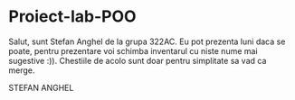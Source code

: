 # Proiect-lab-POO
Salut, sunt Stefan Anghel de la grupa 322AC. Eu pot prezenta luni daca se poate, pentru prezentare voi schimba inventarul cu niste nume mai sugestive :)). Chestiile de acolo sunt doar pentru simplitate sa vad ca merge.


STEFAN ANGHEL
